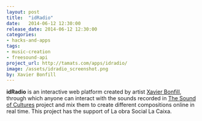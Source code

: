 ```yaml
---
layout: post
title:  "idRadio"
date:   2014-06-12 12:30:00
release_date: 2014-06-12 12:30:00
categories: 
- hacks-and-apps
tags:
- music-creation
- freesound-api 
project_url: http://tamats.com/apps/idradio/
image: /assets/idradio_screenshot.png
by: Xavier Bonfill
---
```


**idRadio** is an interactive web platform created by artist [Xavier Bonfill](http://xavierbonfill.com), through which anyone can interact with the sounds recorded in [The Sound of Cultures](/educational/soundofcultures.html) project and mix them to create different compositions online in real time. This project has the support of La obra Social La Caixa.